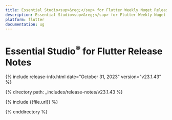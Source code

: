 ```yaml
---
title: Essential Studio<sup>&reg;</sup> for Flutter Weekly Nuget Release Release Notes  
description: Essential Studio<sup>&reg;</sup> for Flutter Weekly Nuget Release Release Notes  
platform: flutter
documentation: ug
---
```


# Essential Studio<sup>&reg;</sup> for Flutter Release Notes  

{% include release-info.html date="October 31, 2023" version="v23.1.43" %} 

{% directory path: _includes/release-notes/v23.1.43 %}

{% include {{file.url}} %}

{% enddirectory %}